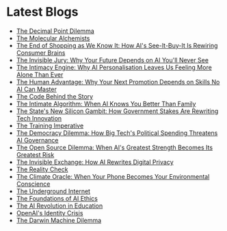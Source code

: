 <!--
**rawveg/rawveg** is a ✨ _special_ ✨ repository because its `README.md` (this file) appears on your GitHub profile.

Here are some ideas to get you started:

- 🔭 I’m currently working on ...
- 🌱 I’m currently learning ...
- 👯 I’m looking to collaborate on ...
- 🤔 I’m looking for help with ...
- 💬 Ask me about ...
- 📫 How to reach me: ...
- 😄 Pronouns: ...
- ⚡ Fun fact: ...
-->

# Latest Blogs
<!-- BLOG-POST-LIST:START -->
- [The Decimal Point Dilemma](https://dev.to/rawveg/the-decimal-point-dilemma-3l4l)
- [The Molecular Alchemists](https://dev.to/rawveg/the-molecular-alchemists-dkj)
- [The End of Shopping as We Know It: How AI&#39;s See-It-Buy-It Is Rewiring Consumer Brains](https://smarterarticles.co.uk/the-end-of-shopping-as-we-know-it-how-ais-see-it-buy-it-is-rewiring?pk_campaign=rss-feed)
- [The Invisible Jury: Why Your Future Depends on AI You&#39;ll Never See](https://smarterarticles.co.uk/the-invisible-jury-why-your-future-depends-on-ai-youll-never-see?pk_campaign=rss-feed)
- [The Intimacy Engine: Why AI Personalisation Leaves Us Feeling More Alone Than Ever](https://smarterarticles.co.uk/the-intimacy-engine-why-ai-personalisation-leaves-us-feeling-more-alone-than?pk_campaign=rss-feed)
- [The Human Advantage: Why Your Next Promotion Depends on Skills No AI Can Master](https://smarterarticles.co.uk/the-human-advantage-why-your-next-promotion-depends-on-skills-no-ai-can-master?pk_campaign=rss-feed)
- [The Code Behind the Story](https://dev.to/rawveg/the-code-behind-the-story-1b5k)
- [The Intimate Algorithm: When AI Knows You Better Than Family](https://smarterarticles.co.uk/the-intimate-algorithm-when-ai-knows-you-better-than-family?pk_campaign=rss-feed)
- [The State&#39;s New Silicon Gambit: How Government Stakes Are Rewriting Tech Innovation](https://smarterarticles.co.uk/the-states-new-silicon-gambit-how-government-stakes-are-rewriting-tech?pk_campaign=rss-feed)
- [The Training Imperative](https://dev.to/rawveg/the-training-imperative-4nih)
- [The Democracy Dilemma: How Big Tech&#39;s Political Spending Threatens AI Governance](https://smarterarticles.co.uk/the-democracy-dilemma-how-big-techs-political-spending-threatens-ai-governance?pk_campaign=rss-feed)
- [The Open Source Dilemma: When AI&#39;s Greatest Strength Becomes Its Greatest Risk](https://smarterarticles.co.uk/the-open-source-dilemma-when-ais-greatest-strength-becomes-its-greatest-risk?pk_campaign=rss-feed)
- [The Invisible Exchange: How AI Rewrites Digital Privacy](https://smarterarticles.co.uk/the-invisible-exchange-how-ai-rewrites-digital-privacy?pk_campaign=rss-feed)
- [The Reality Check](https://dev.to/rawveg/the-reality-check-3jc5)
- [The Climate Oracle: When Your Phone Becomes Your Environmental Conscience](https://smarterarticles.co.uk/the-climate-oracle-when-your-phone-becomes-your-environmental-conscience?pk_campaign=rss-feed)
- [The Underground Internet](https://dev.to/rawveg/the-underground-internet-217o)
- [The Foundations of AI Ethics](https://dev.to/rawveg/the-foundations-of-ai-ethics-35an)
- [The AI Revolution in Education](https://dev.to/rawveg/the-ai-revolution-in-education-5d6b)
- [OpenAI&#39;s Identity Crisis](https://dev.to/rawveg/openais-identity-crisis-3g83)
- [The Darwin Machine Dilemma](https://dev.to/rawveg/the-darwin-machine-dilemma-115o)
<!-- BLOG-POST-LIST:END -->
